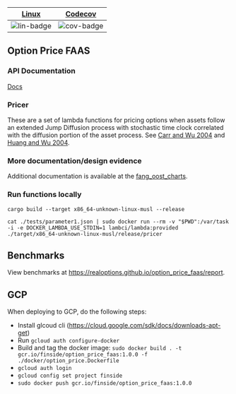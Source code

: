 | [Linux][lin-link] | [Codecov][cov-link] |
| :---------------: | :-----------------: |
| ![lin-badge]      | ![cov-badge]        |

[lin-badge]: https://github.com/realoptions/option_price_faas/workflows/test/badge.svg
[lin-link]:  https://github.com/realoptions/option_price_faas/actions
[cov-badge]: https://codecov.io/gh/realoptions/option_price_faas/branch/master/graph/badge.svg
[cov-link]:  https://codecov.io/gh/realoptions/option_price_faas

## Option Price FAAS

### API Documentation

[Docs](https://finside.org/developers)

### Pricer
These are a set of lambda functions for pricing options when assets follow an extended Jump Diffusion process with stochastic time clock correlated with the diffusion portion of the asset process. See [Carr and Wu 2004](http://faculty.baruch.cuny.edu/lwu/papers/timechangeLevy_JFE2004.pdf) and [Huang and Wu 2004](https://pdfs.semanticscholar.org/0065/9b64e38e097f9df521ea5393ede9a2b6f824.pdf?_ga=2.75168529.2091536158.1531661727-680909490.1531661727).

### More documentation/design evidence
Additional documentation is available at the [fang_oost_charts](https://github.com/phillyfan1138/fang_oost_cal_charts).

### Run functions locally

`cargo build --target x86_64-unknown-linux-musl --release`

`cat ./tests/parameter1.json | sudo docker run --rm -v "$PWD":/var/task -i -e DOCKER_LAMBDA_USE_STDIN=1 lambci/lambda:provided ./target/x86_64-unknown-linux-musl/release/pricer`

## Benchmarks

View benchmarks at https://realoptions.github.io/option_price_faas/report.


## GCP

When deploying to GCP, do the following steps:

* Install glcoud cli (https://cloud.google.com/sdk/docs/downloads-apt-get)
* Run `gcloud auth configure-docker`
* Build and tag the docker image: `sudo docker build . -t gcr.io/finside/option_price_faas:1.0.0 -f ./docker/option_price.Dockerfile`
* `gcloud auth login`
* `gcloud config set project finside`
* `sudo docker push gcr.io/finside/option_price_faas:1.0.0`
